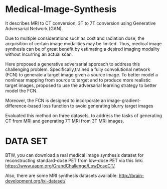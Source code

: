 # Medical-Image-Synthesis
It describes MRI to CT conversion, 3T to 7T conversion using Generative Adversarial Network (GAN).

Due to multiple considerations such as cost and radiation dose, the acquisition of certain image modalities may be limited. Thus, medical image synthesis can be of great benefit by estimating a desired imaging modality without incurring an actual scan.

Here proposed a generative adversarial approach to address this challenging problem. Specifically,trained a fully convolutional network (FCN) to generate a target image given a source image. To better model a nonlinear mapping from source to target and to produce more realistic target images, proposed to use the adversarial learning strategy to better model the FCN.

Moreover, the FCN is designed to incorporate an image-gradient-difference-based loss function to avoid generating blurry target images

Evaluated this method on three datasets, to address the tasks of generating CT from MRI and generating 7T MRI from 3T MRI images.

# DATA SET
BTW, you can download a real medical image synthesis dataset for reconstructing standard-dose PET from low-dose PET via this link: https://www.aapm.org/GrandChallenge/LowDoseCT/

Also, there are some MRI synthesis datasets available: http://brain-development.org/ixi-dataset/

